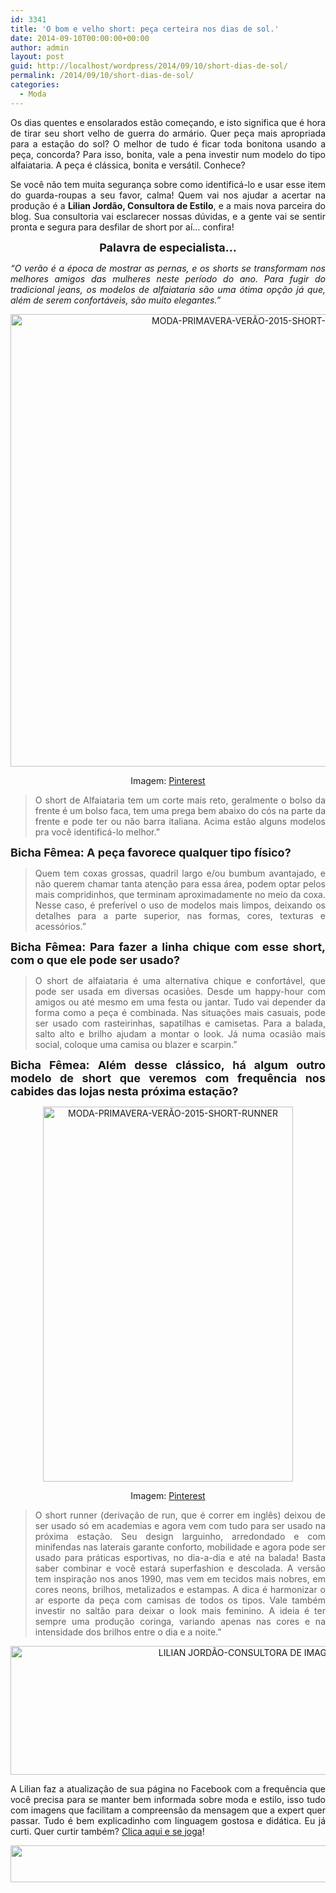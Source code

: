 ```yaml
---
id: 3341
title: 'O bom e velho short: peça certeira nos dias de sol.'
date: 2014-09-10T00:00:00+00:00
author: admin
layout: post
guid: http://localhost/wordpress/2014/09/10/short-dias-de-sol/
permalink: /2014/09/10/short-dias-de-sol/
categories:
  - Moda
---
```

<p align="justify">
  Os dias quentes e ensolarados estão começando, e isto significa que é hora de tirar seu short velho de guerra do armário. Quer peça mais apropriada para a estação do sol? O melhor de tudo é ficar toda bonitona usando a peça, concorda? Para isso, bonita, vale a pena investir num modelo do tipo alfaiataria. A peça é clássica, bonita e versátil. Conhece?
</p>

<p align="justify">
  Se você não tem muita segurança sobre como identificá-lo e usar esse item do guarda-roupas a seu favor, calma! Quem vai nos ajudar a acertar na produção é a <strong>Lilian Jordão, Consultora de Estilo</strong>, e a mais nova parceira do blog. Sua consultoria vai esclarecer nossas dúvidas, e a gente vai se sentir pronta e segura para desfilar de short por aí… confira!
</p>

<p align="center">
  <strong><span style="font-size: large;">Palavra de especialista…</span></strong>
</p>

<p align="justify">
  <em>“O verão é a época de mostrar as pernas, e os shorts se transformam nos melhores amigos das mulheres neste período do ano. Para fugir do tradicional jeans, os modelos de alfaiataria são uma ótima opção já que, além de serem confortáveis, são muito elegantes.”</em>
</p>

<p align="center">
  <a href="http://www.trololodemulher.com.br/blog/wp-content/uploads/2014/09/MODA-PRIMAVERA-VERÃO-2015-SHORT-ALFAIATARIA.jpg"><img class="alignnone size-full wp-image-10389" src="http://www.trololodemulher.com.br/blog/wp-content/uploads/2014/09/MODA-PRIMAVERA-VERÃO-2015-SHORT-ALFAIATARIA.jpg" alt="MODA-PRIMAVERA-VERÃO-2015-SHORT-ALFAIATARIA" width="800" height="724" /></a>
</p>

<p align="center">
  Imagem: <a href="http://www.pinterest.com/" target="_blank">Pinterest</a>
</p>

> <p align="justify">
>   O short de Alfaiataria tem um corte mais reto, geralmente o bolso da frente é um bolso faca, tem uma prega bem abaixo do cós na parte da frente e pode ter ou não barra italiana. Acima estão alguns modelos pra você identificá-lo melhor.”
> </p>

<p align="justify">
  <strong><span style="font-size: large;">Bicha Fêmea: A peça favorece qualquer tipo físico?</span></strong>
</p>

> <p align="justify">
>   Quem tem coxas grossas, quadril largo e/ou bumbum avantajado, e não querem chamar tanta atenção para essa área, podem optar pelos mais compridinhos, que terminam aproximadamente no meio da coxa. Nesse caso, é preferível o uso de modelos mais limpos, deixando os detalhes para a parte superior, nas formas, cores, texturas e acessórios.”
> </p>

<p align="justify">
  <strong><span style="font-size: large;">Bicha Fêmea: Para fazer a linha chique com esse short, com o que ele pode ser usado?</span></strong>
</p>

> <p align="justify">
>   O short de alfaiataria é uma alternativa chique e confortável, que pode ser usada em diversas ocasiões. Desde um happy-hour com amigos ou até mesmo em uma festa ou jantar. Tudo vai depender da forma como a peça é combinada. Nas situações mais casuais, pode ser usado com rasteirinhas, sapatilhas e camisetas. Para a balada, salto alto e brilho ajudam a montar o look. Já numa ocasião mais social, coloque uma camisa ou blazer e scarpin.”
> </p>

<p align="justify">
  <strong><span style="font-size: large;">Bicha Fêmea: Além desse clássico, há algum outro modelo de short que veremos com frequência nos cabides das lojas nesta próxima estação?</span></strong>
</p>

<p align="center">
  <a href="http://www.trololodemulher.com.br/blog/wp-content/uploads/2014/09/MODA-PRIMAVERA-VERÃO-2015-SHORT-RUNNER.jpg"><img class="alignnone size-full wp-image-10391" src="http://www.trololodemulher.com.br/blog/wp-content/uploads/2014/09/MODA-PRIMAVERA-VERÃO-2015-SHORT-RUNNER.jpg" alt="MODA-PRIMAVERA-VERÃO-2015-SHORT-RUNNER" width="400" height="600" /></a>
</p>

<p align="center">
  Imagem: <a href="http://br.pinterest.com/" target="_blank">Pinterest</a>
</p>

> <p align="justify">
>   O short runner (derivação de run, que é correr em inglês) deixou de ser usado só em academias e agora vem com tudo para ser usado na próxima estação. Seu design larguinho, arredondado e com minifendas nas laterais garante conforto, mobilidade e agora pode ser usado para práticas esportivas, no dia-a-dia e até na balada! Basta saber combinar e você estará superfashion e descolada. A versão tem inspiração nos anos 1990, mas vem em tecidos mais nobres, em cores neons, brilhos, metalizados e estampas. A dica é harmonizar o ar esporte da peça com camisas de todos os tipos. Vale também investir no saltão para deixar o look mais feminino. A ideia é ter sempre uma produção coringa, variando apenas nas cores e na intensidade dos brilhos entre o dia e a noite.”
> </p>

<p align="center">
  <a href="http://www.trololodemulher.com.br/blog/wp-content/uploads/2014/09/LILIAN-JORDÃO-CONSULTORA-DE-IMAGEM-ESTILO.png"><img class="alignnone size-full wp-image-10388" src="http://www.trololodemulher.com.br/blog/wp-content/uploads/2014/09/LILIAN-JORDÃO-CONSULTORA-DE-IMAGEM-ESTILO.png" alt="LILIAN JORDÃO-CONSULTORA DE IMAGEM ESTILO" width="800" height="206" /></a>
</p>

<p align="justify">
  A Lilian faz a atualização de sua página no Facebook com a frequência que você precisa para se manter bem informada sobre moda e estilo, isso tudo com imagens que facilitam a compreensão da mensagem que a expert quer passar. Tudo é bem explicadinho com linguagem gostosa e didática. Eu já curti. Quer curtir também? <a href="https://www.facebook.com/lilianjordao82/timeline" target="_blank">Clica aqui e se joga</a>!
</p>

<p align="center">
  <a href="http://feedburner.google.com/fb/a/mailverify?uri=blogbichafemea&loc=pt_BR" target="_blank"><img class="alignnone size-full wp-image-8451" title="Assine o Bicha Fêmea grátis!" src="http://www.trololodemulher.com.br/blog/wp-content/uploads/2012/01/rodapé.png" alt="" width="600" height="59" /></a>
</p>

<p align="justify">